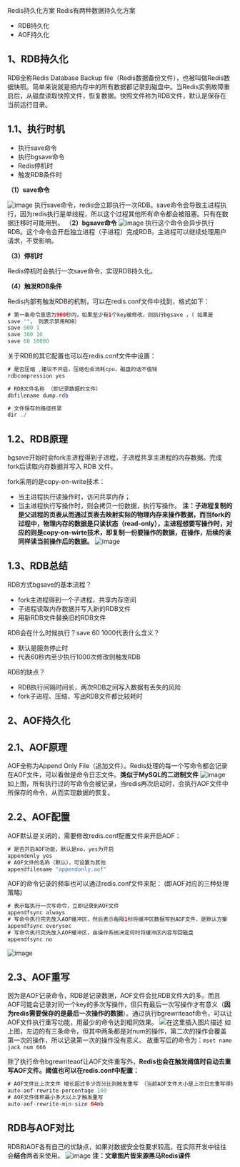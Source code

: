 Redis持久化方案
Redis有两种数据持久化方案

 - RDB持久化
 - AOF持久化
 ## 1、RDB持久化
 RDB全称Redis Database Backup file（Redis数据备份文件），也被叫做Redis数据快照。简单来说就是把内存中的所有数据都记录到磁盘中。当Redis实例故障重启后，从磁盘读取快照文件，恢复数据。快照文件称为RDB文件，默认是保存在当前运行目录。

## 1.1、执行时机

 - 执行save命令
 - 执行bgsave命令
 - Redis停机时
 - 触发RDB条件时
 
**（1）save命令**

![image](https://user-images.githubusercontent.com/91970899/186367908-05822930-fdd5-4b63-9f21-5095b3ec6286.png)
执行save命令，redis会立即执行一次RDB。save命令会导致主进程执行，因为redis执行是单线程，所以这个过程其他所有命令都会被阻塞。只有在数据迁移时可能用到。
（**2）bgsave命令**
![image](https://user-images.githubusercontent.com/91970899/186368084-693585e5-b91c-4cea-b3c0-d20aea99d13e.png)
执行这个命令会异步执行RDB。这个命令会开启独立进程（子进程）完成RDB，主进程可以继续处理用户请求，不受影响。

**（3）停机时**

Redis停机时会执行一次save命令，实现RDB持久化。

**（4）触发RDB条件**

Redis内部有触发RDB的机制，可以在redis.conf文件中找到，格式如下：

```java
# 第一条命令意思为900秒内，如果至少有1个key被修改，则执行bgsave ，（ 如果是
save ""， 则表示禁用RDB）
save 900 1  
save 300 10  
save 60 10000 
```
关于RDB的其它配置也可以在redis.conf文件中设置：

```java
# 是否压缩 ,建议不开启，压缩也会消耗cpu，磁盘的话不值钱
rdbcompression yes

# RDB文件名称 （即记录数据的文件）
dbfilename dump.rdb  

# 文件保存的路径目录
dir ./ 
```

## 1.2、RDB原理
bgsave开始时会fork主进程得到子进程，子进程共享主进程的内存数据。完成fork后读取内存数据并写入 RDB 文件。

fork采用的是copy-on-write技术：

- 当主进程执行读操作时，访问共享内存；
- 当主进程执行写操作时，则会拷贝一份数据，执行写操作。
**注：子进程复制的是父进程的页表从而通过页表去映射实际的物理内存来操作数据，而当fork的过程中，物理内存的数据是只读状态（read-only），主进程想要写操作时，对应的则是copy-on-wirte技术，即复制一份要操作的数据，在操作，后续的读同样读当前操作后的数据。**
![image](https://user-images.githubusercontent.com/91970899/186368367-f5670bf5-bb4f-4aab-ad89-206857aa3a55.png)
## 1.3、RDB总结
RDB方式bgsave的基本流程？

- fork主进程得到一个子进程，共享内存空间
- 子进程读取内存数据并写入新的RDB文件
- 用新RDB文件替换旧的RDB文件

RDB会在什么时候执行？save 60 1000代表什么含义？

- 默认是服务停止时
- 代表60秒内至少执行1000次修改则触发RDB

RDB的缺点？

- RDB执行间隔时间长，两次RDB之间写入数据有丢失的风险
- fork子进程、压缩、写出RDB文件都比较耗时

## 2、AOF持久化

## 2.1、AOF原理
AOF全称为Append Only File（追加文件）。Redis处理的每一个写命令都会记录在AOF文件，可以看做是命令日志文件。**类似于MySQL的二进制文件**
![image](https://user-images.githubusercontent.com/91970899/186368503-9ae5652e-f22b-4ba0-8e08-c43489b4b20f.png)
如上图，所有执行过的写命令会被记录，当redis再次启动时，会执行AOF文件中所保存的命令，从而实现数据的恢复。
## 2.2、AOF配置
AOF默认是关闭的，需要修改redis.conf配置文件来开启AOF：

```java
# 是否开启AOF功能，默认是no，yes为开启
appendonly yes
# AOF文件的名称（默认），可设置为其他
appendfilename "appendonly.aof"
```

AOF的命令记录的频率也可以通过redis.conf文件来配：
(即AOF对应的三种处理策略)
```java
# 表示每执行一次写命令，立即记录到AOF文件
appendfsync always 
# 写命令执行完先放入AOF缓冲区，然后表示每隔1秒将缓冲区数据写到AOF文件，是默认方案
appendfsync everysec 
# 写命令执行完先放入AOF缓冲区，由操作系统决定何时将缓冲区内容写回磁盘
appendfsync no
```
![image](https://user-images.githubusercontent.com/91970899/186368605-484ccbe3-7521-4322-b063-1245d81eaeaf.png)
## 2.3、AOF重写
因为是AOF记录命令，RDB是记录数据，AOF文件会比RDB文件大的多。而且AOF可能会记录对同一个key的多次写操作，但只有最后一次写操作才有意义（**因为redis需要保存的是最后一次操作的数据**）。通过执行bgrewriteaof命令，可以让AOF文件执行重写功能，用最少的命令达到相同效果。
![在这里插入图片描述](https://img-blog.csdnimg.cn/a9f9b719d8fa45d692fd730f04a4ee04.png#pic_center)
如上图，左边的有三条命令，但其中两条都是对num的操作，第二次的操作会覆盖第一次的操作，所以记录第一次的操作没有意义。
故重写后的命令为：`mset name jack num 666 `


除了执行命令bgrewriteaof让AOF文件重写外，**Redis也会在触发阈值时自动去重写AOF文件。阈值也可以在redis.conf中配置：**

```java
# AOF文件比上次文件 增长超过多少百分比则触发重写 （当前AOF文件大小是上次日志重写得到AOF文件大小的二倍（设置为100）时）
auto-aof-rewrite-percentage 100
# AOF文件体积最小多大以上才触发重写 
auto-aof-rewrite-min-size 64mb 
```

## RDB与AOF对比
RDB和AOF各有自己的优缺点，如果对数据安全性要求较高，在实际开发中往往会**结合**两者来使用。
![image](https://user-images.githubusercontent.com/91970899/186368700-bb73f27d-faf1-4474-b3f0-75401616c043.png)
**注：文章图片皆来源黑马Redis课件**



